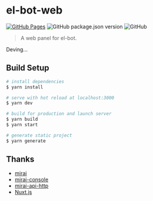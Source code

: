 # el-bot-web

[![GitHub Pages](https://github.com/ElpsyCN/el-bot-web/workflows/GitHub%20Pages/badge.svg)](https://bot.elpsy.cn)
![GitHub package.json version](https://img.shields.io/github/package-json/v/ElpsyCN/el-bot-web)
![GitHub](https://img.shields.io/github/license/ElpsyCN/el-bot-web)

> A web panel for el-bot.

Deving...

## Build Setup

```bash
# install dependencies
$ yarn install

# serve with hot reload at localhost:3000
$ yarn dev

# build for production and launch server
$ yarn build
$ yarn start

# generate static project
$ yarn generate
```

## Thanks

- [mirai](https://github.com/mamoe/mirai)
- [mirai-console](https://github.com/mamoe/mirai-console)
- [mirai-api-http](https://github.com/mamoe/mirai-api-http)
- [Nuxt.js](https://nuxtjs.org)

